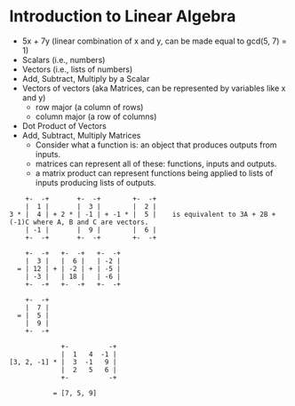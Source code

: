 Introduction to Linear Algebra
==============================

* 5x + 7y (linear combination of x and y, can be made equal to gcd(5, 7) = 1)
* Scalars (i.e., numbers)
* Vectors (i.e., lists of numbers)
* Add, Subtract, Multiply by a Scalar
* Vectors of vectors (aka Matrices, can be represented by variables like x and y)
  * row major (a column of rows)
  * column major (a row of columns)
* Dot Product of Vectors
* Add, Subtract, Multiply Matrices
  * Consider what a function is: an object that produces outputs from inputs.
  * matrices can represent all of these: functions, inputs and outputs.
  * a matrix product can represent functions being applied to lists of inputs producing lists of outputs.

```
    +-  -+       +-  -+        +-  -+
    |  1 |       |  3 |        |  2 |
3 * |  4 | + 2 * | -1 | + -1 * |  5 |    is equivalent to 3A + 2B + (-1)C where A, B and C are vectors.
    | -1 |       |  9 |        |  6 |
    +-  -+       +-  -+        +-  -+

    +-  -+   +-  -+   +-  -+
    |  3 |   |  6 |   | -2 |
  = | 12 | + | -2 | + | -5 |
    | -3 |   | 18 |   | -6 |
    +-  -+   +-  -+   +-  -+

    +-  -+
    |  7 |
  = |  5 |
    |  9 |
    +-  -+

             +-          -+
             |  1   4  -1 |
[3, 2, -1] * |  3  -1   9 |
             |  2   5   6 |
             +-          -+

           = [7, 5, 9]
```

